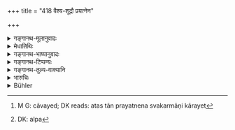 +++
title = "418 वैश्य-शूद्रौ प्रयत्नेन"

+++

<details><summary>गङ्गानथ-मूलानुवादः</summary>

The king shall make the Vaiśya and the Shudra carefully to perform their duties; for by swerving from their duties they would disturb this world.—(418)
</details>

<details><summary>मेधातिथिः</summary>

कर्म व्यतिक्रामन्तः क्षोभयेयुर् आकुलीकुर्युर् जगदत् । अतस् ते **प्रयत्नेन स्वकर्मभ्यश्** च्यावयितुं न लभेरन्[^४२०] । अनल्प[^४२१] एवातिक्रामे भूयसा दण्डेन योजनीया वैश्या अपि । बन्धनं नास्ति । अपि धनशक्यः स्वधर्मः ॥ ८.४१८ ॥


[^४२१]:
     DK: alpa


[^४२०]:
     M G: cāvayed; DK reads: atas tān prayatnena svakarmāṇi kārayet
</details>

<details><summary>गङ्गानथ-भाष्यानुवादः</summary>

By neglecting their own duties they would ‘*disturb*’—throw into confusion —‘*this world*.’ Hence the king should carefully see to it that they do not swerve from their duties. Even Vaiśyas should be punished, with a heavy fine, even on a slight transgression. Though there is to be no imprisonment for him, yet money-penalties are quite possible.—(418)
</details>

<details><summary>गङ्गानथ-टिप्पन्यः</summary>

This verse is quoted in *Vivādaratnākara* (p. 625).
</details>

<details><summary>गङ्गानथ-तुल्य-वाक्यानि</summary>

**(verses 8.410-418)  
**

See Comparative notes for [Verse 8.410].
</details>

<details><summary>भारुचिः</summary>

"वाणिज्यं कारयेद् विश्यम्" इत्य् अस्य श्लोकस्य प्रकरणात् प्रयत्नतः स्वकर्म कारयितव्या [इति] विशेषेणादाव् उक्तस्यायम् उपसंहारार्थः श्लोकः । अथ वा शूद्रो द्वैजातं कर्म कुर्वन् धर्मसंकराज् जगतो महद् भयं विदधाति । वैश्यो ऽपि कृष्यादिष्व् अवर्तमानो ऽन्नादिक्षयात् । तस्माद् इमौ राज्ञा प्रयत्नतः स्वकर्मकारयितव्यौ विशेषेण । न च तयोर् निर्देशाद् ब्राह्मणक्षत्रिययोर् एतद् अनुपदिष्टं भवति । विशेषार्थश् चारम्भो वैश्यशूद्रयोर् विज्ञेयः ॥ ८.४१६ ॥
</details>

<details><summary>Bühler</summary>

418	(The king) should carefully compel Vaisyas and Sudra to perform the work (prescribed) for them; for if these two (castes) swerved from their duties, they would throw this (whole) world into confusion.
</details>
